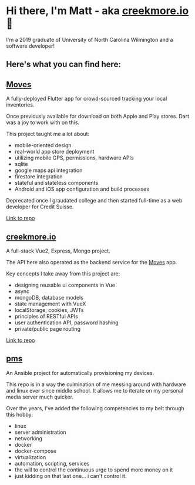 # Hi there, I'm Matt - aka [creekmore.io](https://creekmore.io) 👋

I'm a 2019 graduate of University of North Carolina Wilmington and a software developer!

## Here's what you can find here:

## [Moves](https://creekmore.io/#/moves)

A fully-deployed Flutter app for crowd-sourced tracking your local inventories.

Once previously available for download on both Apple and Play stores. Dart was a joy to work with on this.

This project taught me a lot about:

- mobile-oriented design
- real-world app store deployment
- utilizing mobile GPS, permissions, hardware APIs
- sqlite
- google maps api integration
- firestore integration
- stateful and stateless components
- Android and iOS app configuration and build processes

Deprecated once I graudated college and then started full-time as a web developer for Credit Suisse.

[Link to repo](https://github.com/mcreekmore/moves)

## [creekmore.io](https://creekmore.io/#/)

A full-stack Vue2, Express, Mongo project.

The API here also operated as the backend service for the [Moves](https://creekmore.io/#/moves) app.

Key concepts I take away from this project are:

- designing reusable ui components in Vue
- async
- mongoDB, database models
- state management with VueX
- localStorage, cookies, JWTs
- principles of RESTful APIs
- user authentication API, password hashing
- private/public page routing

[Link to repo](https://github.com/mcreekmore/app)

## [pms](https://github.com/mcreekmore/pms)

An Ansible project for automatically provisioning my devices.

This repo is in a way the culmination of me messing around with hardware and linux ever since middle school. It allows me to iterate on my personal media server much quicker.

Over the years, I've added the following competencies to my belt through this hobby:

- linux
- server administration
- networking
- docker
- docker-compose
- virtualization
- automation, scripting, services
- the will to control the continuous urge to spend more money on it
- just kidding on that last one... i can't control it.
